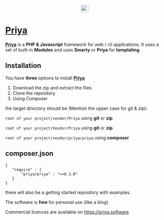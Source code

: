 <p align="center"><a href="https://priya.software" target="_blank">
<img src="https://priya.software/Priya/Public/Image/Priya.png" height="24">
</p>

# Priya


**[Priya][1]** is a **PHP & Javascript** framework for web / cli applications.
It uses a set of built-in **Modules** and uses **Smarty** or **Priya** for **templating**.

Installation
------------

You have **three** options to install **[Priya][1]**

1. Download the zip and extract the files
2. Clone the repository
3. Using Composer

the target directory should be (Mention the upper case for git & zip):

 `root of your project/vendor/Priya` using **git** or **zip**

 `root of your project/Vendor/Priya` using **git** or **zip**

 `root of your project/vendor/priya/priya` using **composer**


 composer.json
------------

 ````
 {
    "require" : {
        "priya/priya" : ">=0.3.0"
    }
}
````

there will also be a getting started repository with examples.

The software is **free** for personal use (like a blog)

Commercial licences are available on https://priya.software


[1]: https://priya.software
